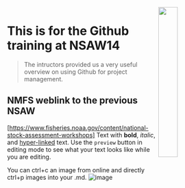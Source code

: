 <img align=right src="https://github.com/NSAWTraining/GithubProjectManagement/blob/main/sandbox/DRAFT_NSAWlogo_v2.png" width=30% height=30%>


# This is for the Github training at NSAW14

> The intructors provided us a very useful overview on using Github for project management.

## NMFS weblink to the previous NSAW
[https://www.fisheries.noaa.gov/content/national-stock-assessment-workshops]
Text with **bold**, _italic_, and [hyper-linked](https://ww2.amstat.org/meetings/wsds/2022/index.cfm) text. Use the `preview` button in editing mode to see what your text looks like while you are editing. 

You can ctrl+c an image from online and directly ctrl+p images into your .md. 
![image](https://user-images.githubusercontent.com/63683890/236912726-eb41d3ce-519a-43e1-8fde-1ddfa218ae52.png)
